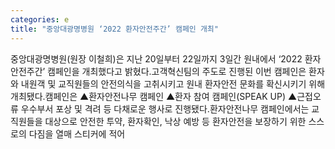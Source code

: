 ```yaml
---
categories: e
title: "중앙대광명병원 ‘2022 환자안전주간’ 캠페인 개최"
---
```

중앙대광명병원(원장 이철희)은 지난 20일부터 22일까지 3일간 원내에서 ‘2022 환자안전주간’ 캠페인을 개최했다고 밝혔다.고객혁신팀의 주도로 진행된 이번 캠페인은 환자와 내원객 및 교직원들의 안전의식을 고취시키고 원내 환자안전 문화를 확신시키기 위해 개최됐다.캠페인은 ▲환자안전나무 캠페인 ▲환자 참여 캠페인(SPEAK UP) ▲근접오류 우수부서 포상 및 격려 등 다채로운 행사로 진행됐다.환자안전나무 캠페인에서는 교직원들을 대상으로 안전한 투약, 환자확인, 낙상 예방 등 환자안전을 보장하기 위한 스스로의 다짐을 열매 스티커에 적어